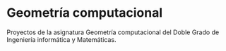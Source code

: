 # Geometría computacional
 Proyectos de la asignatura Geometría computacional del Doble Grado de Ingeniería informática y Matemáticas.

